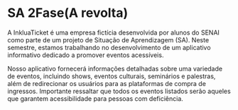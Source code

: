 # SA 2Fase(A revolta)
A InkluaTicket é uma empresa fictícia desenvolvida por alunos do SENAI como parte de um projeto de Situação de Aprendizagem (SA). Neste semestre, estamos trabalhando no desenvolvimento de um aplicativo informativo dedicado a promover eventos acessíveis.

Nosso aplicativo fornecerá informações detalhadas sobre uma variedade de eventos, incluindo shows, eventos culturais, seminários e palestras, além de redirecionar os usuários para as plataformas de compra de ingressos. Importante ressaltar que todos os eventos listados serão aqueles que garantem acessibilidade para pessoas com deficiência.


